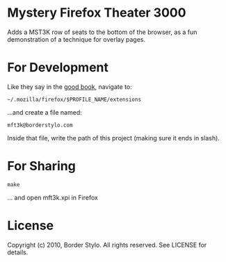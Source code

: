 Mystery Firefox Theater 3000
============

Adds a MST3K row of seats to the bottom of the browser, as a fun demonstration of a technique for overlay pages.

For Development
============

Like they say in the [good book](https://developer.mozilla.org/en/Setting_up_extension_development_environment#Firefox_extension_proxy_file), navigate to:

    ~/.mozilla/firefox/$PROFILE_NAME/extensions

...and create a file named:

    mft3k@borderstylo.com

Inside that file, write the path of this project (making sure it ends in slash).

For Sharing
===========

    make

... and open mft3k.xpi in Firefox

License
===========

Copyright (c) 2010, Border Stylo. All rights reserved. See LICENSE for details.
